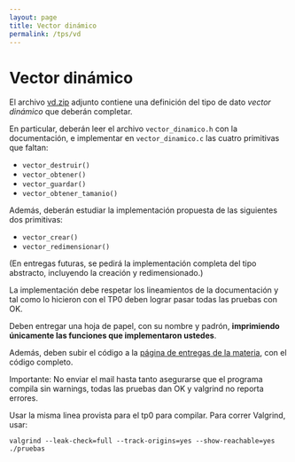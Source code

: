 ```yaml
---
layout: page
title: Vector dinámico
permalink: /tps/vd
---
```


Vector dinámico
=======

El archivo [vd.zip](https://drive.google.com/open?id=1t6Uj8rUQUEZk7E5OpzxoKtlyFi5HGDxC)
adjunto contiene una definición del tipo de dato _vector dinámico_ que deberán completar.

En particular, deberán leer el archivo `vector_dinamico.h` con la documentación, e implementar en
`vector_dinamico.c` las cuatro primitivas que faltan:

- `vector_destruir()`
- `vector_obtener()`
- `vector_guardar()`
- `vector_obtener_tamanio()`

Además, deberán estudiar la implementación propuesta de las siguientes dos primitivas:

- `vector_crear()`
- `vector_redimensionar()`

(En entregas futuras, se pedirá la implementación completa del tipo abstracto, incluyendo la creación y redimensionado.)

La implementación debe respetar los lineamientos de la documentación y tal como lo hicieron con el TP0 deben lograr
pasar todas las pruebas con OK.

Deben entregar una hoja de papel, con su nombre y padrón,
**imprimiendo únicamente las funciones que implementaron ustedes**.

Además, deben subir el código a la [página de entregas de la materia](https://entregas.algoritmos7541-rw.tk/), con el código completo.

Importante: No enviar el mail hasta tanto asegurarse que el programa compila sin warnings, todas las pruebas dan OK y valgrind no reporta errores.

Usar la misma linea provista para el tp0 para compilar. Para correr Valgrind, usar:

    valgrind --leak-check=full --track-origins=yes --show-reachable=yes ./pruebas
